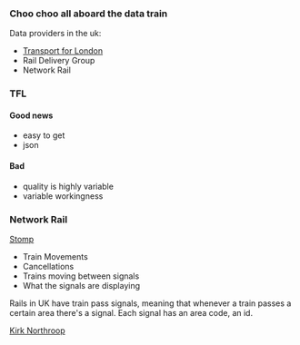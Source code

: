 ### Choo choo all aboard the data train

Data providers in the uk:
- [Transport for London](https://api.tfl.gov.uk)
- Rail Delivery Group
- Network Rail 


### TFL

#### Good news
- easy to get
- json


#### Bad
- quality is highly variable
- variable workingness

### Network Rail
[Stomp](http://nrodwiki.rockshore.net/index.php/Python_Examples)

- Train Movements
- Cancellations 
- Trains moving between signals
- What the signals are displaying

Rails in UK have train pass signals, meaning that whenever a train passes a certain area there's a signal. Each signal has an area code, an id. 

[Kirk Northroop](https://github.com/kirknorthrop/choochoo)